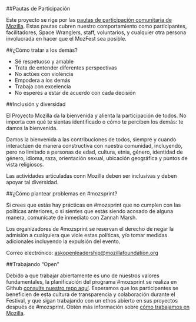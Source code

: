 
<!--- MOZILLA COMMUNITY PARTICIPATION GUIDLINES --->

##Pautas de Participación

Este proyecto se rige por las [pautas de participación comunitaria de Mozilla](https://www.mozilla.org/en-US/about/governance/policies/participation/). Estas pautas cubren nuestro comportamiento como participantes, facilitadores, Space Wranglers, staff, voluntarios, y cualquier otra persona involucrada en hacer que el MozFest sea posible.

##¿Cómo tratar a los demás?

* Sé respetuoso y amable
* Trata de entender diferentes perspectivas
* No actúes con violencia
* Empodera a los demás
* Trabaja con excelencia
* No esperes a estar de acuerdo con cada decisión

##Inclusión y diversidad

El Proyecto Mozilla da la bienvenida y alienta la participación de todos. No importa con qué te sientas identificado o cómo te perciben los demás: te damos la bienvenida.

Damos la bienvenida a las contribuciones de todos, siempre y cuando interactúen de manera constructiva con nuestra comunidad, incluyendo, pero no limitado a personas de edad, cultura, etnia, género, identidad de género, idioma, raza, orientación sexual, ubicación geográfica y puntos de vista religiosos.

Las actividades articuladas conn Mozilla deben ser inclusivas y deben apoyar tal diversidad.

##¿Cómo plantear problemas en #mozsprint?

Si crees que estás hay prácticas en #mozsprint que no cumplen con las políticas anteriores, o si sientes que estás siendo acosado de alguna manera, comunícate de inmediato con Zannah Marsh.

Los organizadores de #mozsprint se reservan el derecho de negar la admisión a cualquiera que viole estas políticas, y/o tomar medidas adicionales incluyendo la expulsión del evento.

Correo electrónico: askopenleadership@mozillafoundation.org

##Trabajando “Open”

Debido a que trabajar abiertamente es uno de nuestros valores fundamentales, la planificación del programa #mozsprint se realiza en Github [consulte nuestro repo aquí](https://github.com/mozilla/global-sprint). Esperamos que los participantes se beneficien de esta cultura de transparencia y colaboración durante el Festival, y que sigan trabajando con un ethos abierto en sus proyectos después de #mozsprint. Obtén más información sobre [cómo trabajamos en Mozilla](https://wiki.mozilla.org/Working_open).


<!--- END MOZILLA COMMUNITY PARTICIPATION GUIDLINES --->
